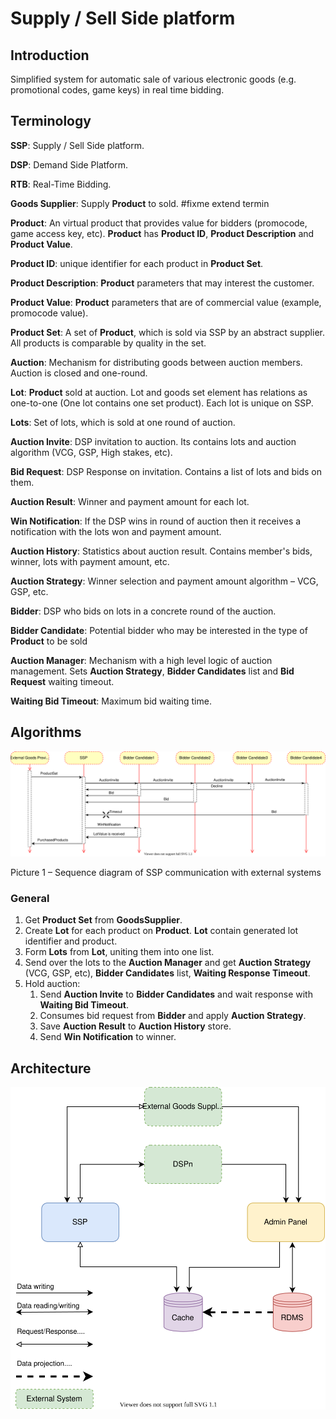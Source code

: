 # Supply / Sell Side platform

## Introduction

Simplified system for automatic sale of various electronic goods (e.g. promotional codes, game keys) in real time bidding.

## Terminology

__SSP__: Supply / Sell Side platform.

__DSP__: Demand Side Platform.

__RTB__: Real-Time Bidding.

__Goods Supplier__: Supply __Product__ to sold. #fixme extend termin

__Product__: An virtual product that provides value for bidders (promocode, game access key, etc). __Product__ has __Product ID__, __Product Description__ and __Product Value__. 

__Product ID__: unique identifier for each product in __Product Set__.

__Product Description__: __Product__ parameters that may interest the customer.

__Product Value__: __Product__ parameters that are of commercial value (example, promocode value).

__Product Set__: A set of __Product__, which is sold via SSP by an abstract supplier. All products is comparable by quality in the set.

__Auction__: Mechanism for distributing goods between auction members. Auction is closed and one-round.

__Lot__: __Product__ sold at auction. Lot and goods set element has relations as one-to-one (One lot contains one set product). Each lot is unique on SSP.

__Lots__: Set of lots, which is sold at one round of auction.

__Auction Invite__: DSP invitation to auction. Its contains lots and auction algorithm (VCG, GSP, High stakes, etc).

__Bid Request__: DSP Response on invitation. Contains a list of lots and bids on them.

__Auction Result__: Winner and payment amount for each lot.

__Win Notification__: If the DSP wins in round of auction then it receives a notification with the lots won and payment amount.

__Auction History__: Statistics about auction result. Contains member's bids, winner, lots with payment amount, etc.

__Auction Strategy__: Winner selection and payment amount algorithm – VCG, GSP, etc.

__Bidder__:  DSP who bids on lots in a concrete round of the auction.

__Bidder Candidate__: Potential bidder who may be interested in the type of __Product__ to be sold 

__Auction Manager__: Mechanism with a high level logic of auction management. Sets __Auction Strategy__, __Bidder Candidates__ list and __Bid Request__ waiting timeout.

__Waiting Bid Timeout__: Maximum bid waiting time.

## Algorithms

![pic1](https://github.com/eutkin/diagrams/blob/master/GeneralDataFlow.svg)

Picture 1 – Sequence diagram of SSP communication with external systems


### General

1. Get __Product Set__ from __GoodsSupplier__.
2. Create __Lot__ for each product on __Product__. __Lot__ contain generated lot identifier and product.
3. Form __Lots__ from __Lot__, uniting them into one list.
4. Send over the lots to the __Auction Manager__ and get __Auction Strategy__ (VCG, GSP, etc), 
__Bidder Candidates__ list, __Waiting Response Timeout__.
5. Hold auction:
    1. Send __Auction Invite__ to __Bidder Candidates__ and wait response with __Waiting Bid Timeout__.
    2. Consumes bid request from __Bidder__ and apply __Auction Strategy__.
    3. Save __Auction Result__ to __Auction History__ store.
    4. Send __Win Notification__ to winner.
    

## Architecture

![pic2](https://github.com/eutkin/diagrams/blob/master/general-architecture.svg)
